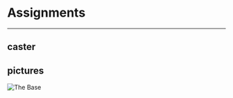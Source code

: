 # Assignments

------------------

## caster

## pictures

![The Base](Basic_Onshape_CAD/Caster_part_pics/CasterBase.png)
